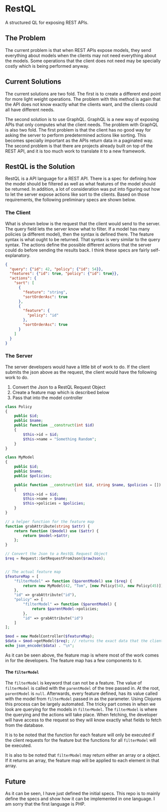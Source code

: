 # RestQL

A structured QL for exposing REST APIs.

## The Problem

The current problem is that when REST APIs expose models, they send everything
about models when the clients may not need everything about the models. Some
operations that the client does not need may be specially costly which is
being performed anyway.


## Current Solutions

The current solutions are two fold. The first is to create a different end
point for more light weight operations. The problem with this method is again
that the API does not know exactly what the clients want, and the clients
could all have different needs.

The second solution is to use GraphQL. GraphQL is a new way of exposing APIs
that only computes what the client needs. The problem with GraphQL is also two
fold. The first problem is that the client has no good way for asking the
server to perform predetermined actions like sorting. This becomes specially
important as the APIs return data in a paginated way. The second problem is
that there are projects already built on top of the REST API, and it is too
much work to translate it to a new framework.


## RestQL is the Solution

RestQL is a API language for a REST API. There is a spec for defining how the
model should be filtered as well as what features of the model should be
returned. In addition, a lot of consideration was put into figuring out how to
let the server expose actions like sort to the clients. Based on those
requirements, the following preliminary specs are shown below.


### The Client

What is shown below is the request that the client would send to the server.
The query field lets the server know what to filter. If a model has many policies (a
different model), then the syntax is defined there. The feature syntax is
what ought to be returned. That syntax is very similar to the query syntax.
The actions define the possible different actions that the server could do
before sending the results back. I think these specs are fairly self-explanatory.

```json
{
  "query": {"id": 42, "policy": {"id": 54}},
  "features": {"id": true, "policy": {"id": true}},
  "actions": {
    "sort": [
      {
        "feature": "string",
        "sortOrderAsc": true
      },
      {
        "feature": {
          "policy": "id"
        },
        "sortOrderAsc": true
      }
    ]
  }
}
```

### The Server

The server developers would have a little bit of work to do. If the client
submits the json above as the request, the client would have the following
work to do.

1.  Convert the Json to a RestQL Request Object
1.  Create a feature map which is described below
1.  Pass that into the model controller

```php
class Policy
{
    public $id;
    public $name;
    public function __construct(int $id)
    {
        $this->id = $id;
        $this->name = "Something Random";
    }
}

class MyModel
{
    public $id;
    public $name;
    public $policies;

    public function __construct(int $id, string $name, $policies = [])
    {
        $this->id = $id;
        $this->name = $name;
        $this->policies = $policies;
    }
}

// a helper function for the feature map
function grabAttribute(string $attr) {
    return function ($model) use ($attr) {
        return $model->$attr;
    };
}

// Convert the Json to a RestQL Request Object
$req = Request::GetRequestFromJson($rawJson);


// The actual feature map
$featureMap = [
    "filterModel" => function ($parentModel) use ($req) {
        return new MyModel(42, "Tom", [new Policy(54), new Policy(45)]);
    },
    "id" => grabAttribute("id"),
    "policy" => [
        "filterModel" => function ($parentModel) {
            return $parentModel->policies;
        },
        "id" => grabAttribute("id")
    ]
];

$mod = new ModelController($featureMap);
$data = $mod->getModel($req); // returns the exact data that the client wants
echo json_encode($data) . "\n";
```

As it can be seen above, the feature map is where most of the work comes in
for the developers. The feature map has a few components to it.


#### The `filterModel`

The `filterModel` is keyword that can not be a feature. The value of
`filterModel` is called with the `parentModel` of the tree passed in. At the
root, `parentModel` is `null`. Afterwards, every feature defined, has its
value called with the model from `filterModel` passed in as the parameter.
Using Clojures this process can be largely automated. The tricky part comes
in when we look are querying for the models in `filterModel`. The
`filterModel` is where the querying and the actions will take place. When
fetching, the developer will have access to the request so they will know
exactly what fields to fetch from the database.

It is to be noted that the function for each feature will only be executed
if the client requests for the feature but the functions for all
`filterModel` will be executed.

It is also to be noted that `filterModel` may return either an array or a
object. If it returns an array, the feature map will be applied to each
element in that array.


## Future

As it can be seen, I have just defined the initial specs. This repo is to
mainly define the specs and show how it can be implemented in one language. I
am sorry that the first language is PHP.
